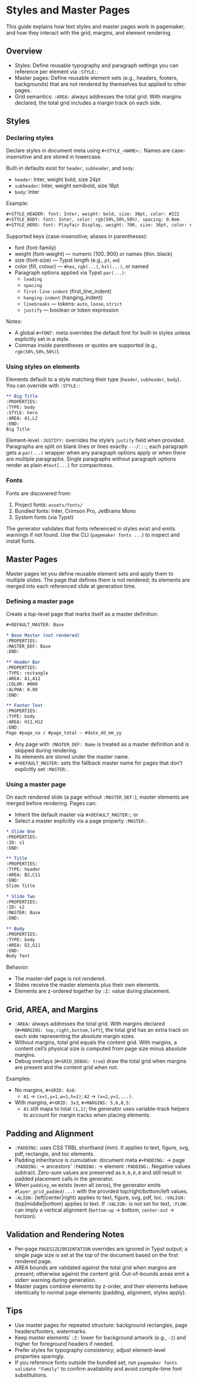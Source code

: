 # Styles and Master Pages

This guide explains how text styles and master pages work in pagemaker, and how they interact with the grid, margins, and element rendering.

## Overview

- Styles: Define reusable typography and paragraph settings you can reference per element via `:STYLE:`.
- Master pages: Define reusable element sets (e.g., headers, footers, backgrounds) that are not rendered by themselves but applied to other pages.
- Grid semantics: `:AREA:` always addresses the total grid. With margins declared, the total grid includes a margin track on each side.

## Styles

### Declaring styles

Declare styles in document meta using `#+STYLE_<NAME>:`. Names are case-insensitive and are stored in lowercase.

Built-in defaults exist for `header`, `subheader`, and `body`:
- `header`: Inter, weight bold, size 24pt
- `subheader`: Inter, weight semibold, size 18pt
- `body`: Inter

Example:

```org
#+STYLE_HEADER: font: Inter, weight: bold, size: 30pt, color: #222
#+STYLE_BODY: font: Inter, color: rgb(50%,50%,50%), spacing: 0.8em
#+STYLE_HERO: font: Playfair Display, weight: 700, size: 36pt, color: #123456
```

Supported keys (case-insensitive; aliases in parentheses):
- font (font-family)
- weight (font-weight) — numeric (100..900) or names (thin..black)
- size (font-size) — Typst length (e.g., `pt`, `em`)
- color (fill, colour) — `#hex`, `rgb(...)`, `hsl(...)`, or named
- Paragraph options applied via Typst `par(...)`:
  - `leading`
  - `spacing`
  - `first-line-indent` (first_line_indent)
  - `hanging-indent` (hanging_indent)
  - `linebreaks` — tokens: `auto`, `loose`, `strict`
  - `justify` — boolean or token expression

Notes:
- A global `#+FONT:` meta overrides the default font for built-in styles unless explicitly set in a style.
- Commas inside parentheses or quotes are supported (e.g., `rgb(50%,50%,50%)`).

### Using styles on elements

Elements default to a style matching their type (`header`, `subheader`, `body`). You can override with `:STYLE:`:

```org
** Big Title
:PROPERTIES:
:TYPE: body
:STYLE: hero
:AREA: A1,L2
:END:
Big Title
```

Element-level `:JUSTIFY:` overrides the style’s `justify` field when provided. Paragraphs are split on blank lines or lines exactly `---`/`:::`; each paragraph gets a `par(...)` wrapper when any paragraph options apply or when there are multiple paragraphs. Single paragraphs without paragraph options render as plain `#text[...]` for compactness.

### Fonts

Fonts are discovered from:
1) Project fonts: `assets/fonts/`
2) Bundled fonts: Inter, Crimson Pro, JetBrains Mono
3) System fonts (via Typst)

The generator validates that fonts referenced in styles exist and emits warnings if not found. Use the CLI (`pagemaker fonts ...`) to inspect and install fonts.

## Master Pages

Master pages let you define reusable element sets and apply them to multiple slides. The page that defines them is not rendered; its elements are merged into each referenced slide at generation time.

### Defining a master page

Create a top-level page that marks itself as a master definition:

```org
#+DEFAULT_MASTER: Base

* Base Master (not rendered)
:PROPERTIES:
:MASTER_DEF: Base
:END:

** Header Bar
:PROPERTIES:
:TYPE: rectangle
:AREA: A1,A12
:COLOR: #000
:ALPHA: 0.08
:END:

** Footer Text
:PROPERTIES:
:TYPE: body
:AREA: H11,H12
:END:
Page #page_no / #page_total — #date_dd_mm_yy
```

- Any page with `:MASTER_DEF: Name` is treated as a master definition and is skipped during rendering.
- Its elements are stored under the master name.
- `#+DEFAULT_MASTER:` sets the fallback master name for pages that don’t explicitly set `:MASTER:`.

### Using a master page

On each rendered slide (a page without `:MASTER_DEF:`), master elements are merged before rendering. Pages can:
- Inherit the default master via `#+DEFAULT_MASTER:`; or
- Select a master explicitly via a page property `:MASTER:`.

```org
* Slide One
:PROPERTIES:
:ID: s1
:END:

** Title
:PROPERTIES:
:TYPE: header
:AREA: B2,C11
:END:
Slide Title

* Slide Two
:PROPERTIES:
:ID: s2
:MASTER: Base
:END:

** Body
:PROPERTIES:
:TYPE: body
:AREA: D2,G11
:END:
Body Text
```

Behavior:
- The master-def page is not rendered.
- Slides receive the master elements plus their own elements.
- Elements are z-ordered together by `:Z:` value during placement.

## Grid, AREA, and Margins

- `:AREA:` always addresses the total grid. With margins declared (`#+MARGINS: top,right,bottom,left`), the total grid has an extra track on each side representing the absolute margin sizes.
- Without margins, total grid equals the content grid. With margins, a content cell’s physical size is computed from page size minus absolute margins.
- Debug overlays (`#+GRID_DEBUG: true`) draw the total grid when margins are present and the content grid when not.

Examples:

- No margins, `#+GRID: 6x6`:
  - `A1` -> `(x=1,y=1,w=1,h=1)`; `A2` -> `(x=2,y=1,...)`.
- With margins, `#+GRID: 3x3`, `#+MARGINS: 5,0,0,5`:
  - `A1` still maps to total `(1,1)`; the generator uses variable-track helpers to account for margin tracks when placing elements.

## Padding and Alignment

- `:PADDING:` uses CSS TRBL shorthand (mm). It applies to text, figure, svg, pdf, rectangle, and toc elements.
- Padding inheritance is cumulative: document meta `#+PADDING:` → page `:PADDING:` → ancestors’ `:PADDING:` → element `:PADDING:`. Negative values subtract. Zero-sum values are preserved as `0,0,0,0` and still result in padded placement calls in the generator.
- When `padding_mm` exists (even all zeros), the generator emits `#layer_grid_padded(...)` with the provided top/right/bottom/left values.
- `:ALIGN:` (left|center|right) applies to text, figure, svg, pdf, toc. `:VALIGN:` (top|middle|bottom) applies to text. If `:VALIGN:` is not set for text, `:FLOW:` can imply a vertical alignment (`bottom-up` → bottom, `center-out` → horizon).

## Validation and Rendering Notes

- Per-page `PAGESIZE`/`ORIENTATION` overrides are ignored in Typst output; a single page size is set at the top of the document based on the first rendered page.
- AREA bounds are validated against the total grid when margins are present; otherwise against the content grid. Out-of-bounds areas emit a stderr warning during generation.
- Master pages combine elements by z-order, and their elements behave identically to normal page elements (padding, alignment, styles apply).

## Tips

- Use master pages for repeated structure: background rectangles, page headers/footers, watermarks.
- Keep master elements’ `:Z:` lower for background artwork (e.g., `-1`) and higher for foreground headers if needed.
- Prefer styles for typography consistency; adjust element-level properties sparingly.
- If you reference fonts outside the bundled set, run `pagemaker fonts validate "Family"` to confirm availability and avoid compile-time font substitutions.
